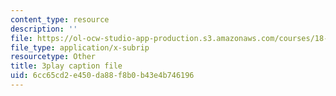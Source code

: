 ```yaml
---
content_type: resource
description: ''
file: https://ol-ocw-studio-app-production.s3.amazonaws.com/courses/18-01sc-single-variable-calculus-fall-2010/6cc65cd2e450da88f8b0b43e4b746196_Gbtma_UQpro.srt
file_type: application/x-subrip
resourcetype: Other
title: 3play caption file
uid: 6cc65cd2-e450-da88-f8b0-b43e4b746196
---
```

